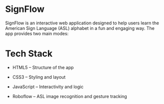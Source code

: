 # SignFlow
SignFlow is an interactive web application designed to help users learn the American Sign Language (ASL) alphabet in a fun and engaging way. The app provides two main modes:

# Tech Stack
* HTML5 – Structure of the app

* CSS3 – Styling and layout

* JavaScript – Interactivity and logic

* Roboflow – ASL image recognition and gesture tracking
